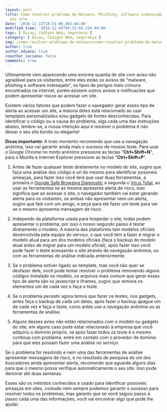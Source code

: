 ```yaml
---
layout: post
title: Como resolver problema de Malware, Phishing, Software indesejado e outros no
  seu site
date: '2016-11-13T18:51:00.003-04:00'
modified_time: '2016-12-05T09:33:05.254-04:00'
tags: [ Dicas, Códigos Web, Segurança ]
category: [ Dicas, Códigos Web, Segurança ]
img: /como-resolver-problema-de-malware/como-resolver-problema-de-malware.jpg
author: true
author_ediano: true
coauthor_luciana: false
comments: true
---
```


Ultimamente vem aparecendo uma enorme quantia de site com aviso não agradável para os visitantes, entre eles estão os avisos de “malware, phishing e software indesejado”, os tipos de perigos mais comuns encontrados na internet, porém existem outros avisos e notificações que podem apresentar riscos ao acessar um site.

Existem vários fatores que podem fazer o navegador gerar esses tipo de alerta ao acessar um site, a maioria deles está relacionado ao usar templates personalizados e/ou gadgets de fontes desconhecidas. Para identificar o código ou a causa do problema, siga cada uma das instruções abaixo, lembre-se, a nossa intenção aqui é resolver o problema é não deixar o seu site bonito ou elegante!

**Dicas importante:** A todo momento recomendo que use a navegação anônima, isso vai garantir ainda mais o sucesso de nossos teste. Para usar o Google Chrome no modo anônimo pressione as teclas "**Ctrl+Shift+N**", para o Mozilla e Internet Explorer pressione as teclas "**Ctrl+Shift+P**".

1. Antes de fazer qualquer teste diretamente no modelo do site, sugiro que faça uma análise dos código e url do mesmo para identificar possíveis ameaças, para fazer isso você terá que usar duas ferramentas, a primeira o <a href="https://www.google.com/transparencyreport/safebrowsing/diagnostic/?hl=pt-BR" rel="nofollow" target="_blank">Google Safe Browsing Diagnostic</a> a segunda o <a href="https://www.virustotal.com/pt/#url" rel="nofollow" target="_blank">Vírus Total</a>, ao usar as ferramentas se as mesma apresenta alerta de risco, isso significa que ao acessar o site, o navegador também vai estar gerando alerta para os visitantes, se ambas não apresentar nem um alerta, sugiro que fale com um amigo, e peça para ele fazer um teste para ver se o mesmo apresenta mensagem de risco.

2. Independe da plataforma usada para hospedar o site, todas podem apresentar o problema, por isso o nosso segundo passo é testar diretamente o modelo. A maioria das plataforma tem modelos oficiais desenvolvida pela equipe do serviço, o que você tem a fazer é migrar o modelo atual para um dos modelos oficiais (faça o backup do modelo atual antes de migrar para um modelo oficial), após fazer isso você pode fazer o teste acessando o site através da navegação anônima, ou com as ferramentas de análise indicada anteriormente.

3. Se o problema estiver ligado ao template, mas você não quer se desfazer dele, você pode tentar resolver o problema removendo alguns códigos instalado no modelo, os arquivos mais comum que gerar esses tipo de alerta são os javascript e iframes, sugiro que remova os elementos um de cada vez e faça o teste.

4. Se o problema persistir agora temos que fazer os testes, nos gadgets, antes faça o backup de cada um deles, após fazer o backup apague um de cada vez e faça o teste, como antes use a navegação anônima ou as ferramentas de análise.

5. Alguns desses aviso não estão relacionados com o modelo ou gadgets do site, em alguns caso pode estar relacionado à empresa que você adquiriu o domínio próprio, se após fazer todos os teste é o mesmo continua com problema, entre em contato com o provedor de domínio para que eles possam fazer uma análise no serviço.

Se o problema for resolvido e nem uma das ferramentas de análise apresentar mensagens de risco, e no resultado de pesquisa de um dos buscadores ainda apresentar alerta, recomendo que aguarde alguns dias para que o mesmo possa verifique automaticamente o seu site. Isso pode demorar até duas semanas.

Esses são os métodos conhecidos e usado para identificar possíveis ameaças em sites, contudo nem sempre podemos garantir o sucesso para resolver todos os problemas, mas garanto que se você seguiu passo a passo cada uma das informações, você vai encontrar algo que pode lhe ajudar.